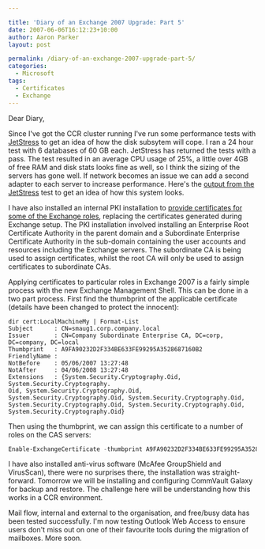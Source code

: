 ```yaml
---

title: 'Diary of an Exchange 2007 Upgrade: Part 5'
date: 2007-06-06T16:12:23+10:00
author: Aaron Parker
layout: post

permalink: /diary-of-an-exchange-2007-upgrade-part-5/
categories:
  - Microsoft
tags:
  - Certificates
  - Exchange
---
```

Dear Diary,

Since I've got the CCR cluster running I've run some performance tests with [JetStress](http://www.microsoft.com/downloads/info.aspx?na=22&p=2&SrcDisplayLang=en&SrcCategoryId=&SrcFamilyId=&u=%2fdownloads%2fdetails.aspx%3fFamilyID%3d73dfe056-0900-4dbb-b14a-0932338cecac%26DisplayLang%3den) to get an idea of how the disk subsytem will cope. I ran a 24 hour test with 6 databases of 60 GB each. JetStress has returned the tests with a pass. The test resulted in an average CPU usage of 25%, a little over 4GB of free RAM and disk stats looks fine as well, so I think the sizing of the servers has gone well. If network becomes an issue we can add a second adapter to each server to increase performance. Here's the [output from the JetStress]({{site.baseurl}}/media/2007/06/jetstress.htm) test to get an idea of how this system looks.

I have also installed an internal PKI installation to [provide certificates for some of the Exchange roles](http://technet.microsoft.com/en-us/library/bb266978.aspx), replacing the certificates generated during Exchange setup. The PKI installation involved installing an Enterprise Root Certificate Authority in the parent domain and a Subordinate Enterprise Certificate Authority in the sub-domain containing the user accounts and resources including the Exchange servers. The subordinate CA is being used to assign certificates, whilst the root CA will only be used to assign certificates to subordinate CAs. 

Applying certificates to particular roles in Exchange 2007 is a fairly simple process with the new Exchange Management Shell. This can be done in a two part process. First find the thumbprint of the applicable certificate (details have been changed to protect the innocent):

```powershll
dir cert:LocalMachineMy | Format-List
Subject      : CN=smaug1.corp.company.local
Issuer       : CN=Company Subordinate Enterprise CA, DC=corp, DC=company, DC=local
Thumbprint   : A9FA90232D2F334BE633FE99295A3528687160B2
FriendlyName :
NotBefore    : 05/06/2007 13:27:48
NotAfter     : 04/06/2008 13:27:48
Extensions   : {System.Security.Cryptography.Oid, System.Security.Cryptography.
Oid, System.Security.Cryptography.Oid, System.Security.Cryptography.Oid, System.Security.Cryptography.Oid, System.Security.Cryptography.Oid, System.Security.Cryptography.Oid, System.Security.Cryptography.Oid}
```

Then using the thumbprint, we can assign this certificate to a number of roles on the CAS servers:

```powershell
Enable-ExchangeCertificate -thumbprint A9FA90232D2F334BE633FE99295A3528687160B2 -services "IIS,IMAP,POP"
```

I have also installed anti-virus software (McAfee GroupShield and VirusScan), there were no surprises there, the installation was straight-forward. Tomorrow we will be installing and configuring CommVault Galaxy for backup and restore. The challenge here will be understanding how this works in a CCR environment.

Mail flow, internal and external to the organisation, and free/busy data has been tested successfully. I'm now testing Outlook Web Access to ensure users don't miss out on one of their favourite tools during the migration of mailboxes. More soon.